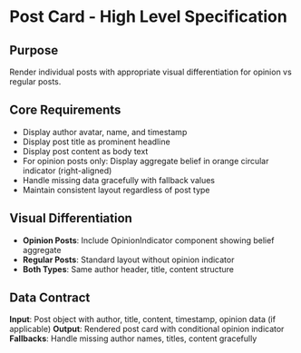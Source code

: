 # Post Card - High Level Specification

## Purpose
Render individual posts with appropriate visual differentiation for opinion vs regular posts.

## Core Requirements
- Display author avatar, name, and timestamp
- Display post title as prominent headline
- Display post content as body text
- For opinion posts only: Display aggregate belief in orange circular indicator (right-aligned)
- Handle missing data gracefully with fallback values
- Maintain consistent layout regardless of post type

## Visual Differentiation
- **Opinion Posts**: Include OpinionIndicator component showing belief aggregate
- **Regular Posts**: Standard layout without opinion indicator
- **Both Types**: Same author header, title, content structure

## Data Contract
**Input**: Post object with author, title, content, timestamp, opinion data (if applicable)
**Output**: Rendered post card with conditional opinion indicator
**Fallbacks**: Handle missing author names, titles, content gracefully